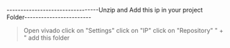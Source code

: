 ---------------------------------Unzip and Add this ip in your project Folder------------------------
>Open vivado
click on "Settings"
click on "IP"
click on "Repository"
" + " add this folder
